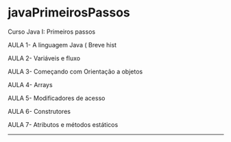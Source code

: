# javaPrimeirosPassos
<meta charset="utf-8">
Curso Java I: Primeiros passos


AULA 1- A linguagem Java
( Breve hist

AULA 2- Variáveis e fluxo

AULA 3- Começando com Orientação a objetos

AULA 4- Arrays

AULA 5- Modificadores de acesso

AULA 6- Construtores

AULA 7- Atributos e métodos estáticos














----------------------
